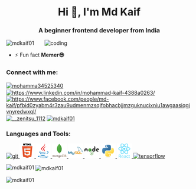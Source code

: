 <h1 align="center">Hi 👋, I'm Md Kaif</h1>
<h3 align="center">A beginner frontend developer from India</h3>

<img align="right" alt="coding" width="400" src="https://user-images.githubusercontent.com/55389276/140866485-8fb1c876-9a8f-4d6a-98dc-08c4981eaf70.gif">

<p align="left"> <img src="https://komarev.com/ghpvc/?username=mdkaif01&label=Profile%20views&color=0e75b6&style=flat" alt="mdkaif01" /> </p>

- ⚡ Fun fact **Memer😎**

<h3 align="left">Connect with me:</h3>
<p align="left">
<a href="https://twitter.com/mohamma34525340" target="blank"><img align="center" src="https://raw.githubusercontent.com/rahuldkjain/github-profile-readme-generator/master/src/images/icons/Social/twitter.svg" alt="mohamma34525340" height="30" width="40" /></a>
<a href="https://linkedin.com/in/https://www.linkedin.com/in/mohammad-kaif-4388a0263/" target="blank"><img align="center" src="https://raw.githubusercontent.com/rahuldkjain/github-profile-readme-generator/master/src/images/icons/Social/linked-in-alt.svg" alt="https://www.linkedin.com/in/mohammad-kaif-4388a0263/" height="30" width="40" /></a>
<a href="https://fb.com/https://www.facebook.com/people/md-kaif/pfbid0zyabm4r3zau9udmenmzsqjfobhacbjjmzguknucixniu1awgaasiqgjvnyredwxql/" target="blank"><img align="center" src="https://raw.githubusercontent.com/rahuldkjain/github-profile-readme-generator/master/src/images/icons/Social/facebook.svg" alt="https://www.facebook.com/people/md-kaif/pfbid0zyabm4r3zau9udmenmzsqjfobhacbjjmzguknucixniu1awgaasiqgjvnyredwxql/" height="30" width="40" /></a>
<a href="https://instagram.com/__zenitsu_1112" target="blank"><img align="center" src="https://raw.githubusercontent.com/rahuldkjain/github-profile-readme-generator/master/src/images/icons/Social/instagram.svg" alt="__zenitsu_1112" height="30" width="40" /></a>
<a href="https://www.codechef.com/users/mdkaif01" target="blank"><img align="center" src="https://cdn.jsdelivr.net/npm/simple-icons@3.1.0/icons/codechef.svg" alt="mdkaif01" height="30" width="40" /></a>
</p>

<h3 align="left">Languages and Tools:</h3>
<p align="left"> <a href="https://git-scm.com/" target="_blank" rel="noreferrer"> <img src="https://www.vectorlogo.zone/logos/git-scm/git-scm-icon.svg" alt="git" width="40" height="40"/> </a> <a href="https://www.w3.org/html/" target="_blank" rel="noreferrer"> <img src="https://raw.githubusercontent.com/devicons/devicon/master/icons/html5/html5-original-wordmark.svg" alt="html5" width="40" height="40"/> </a> <a href="https://www.java.com" target="_blank" rel="noreferrer"> <img src="https://raw.githubusercontent.com/devicons/devicon/master/icons/java/java-original.svg" alt="java" width="40" height="40"/> </a> <a href="https://www.mongodb.com/" target="_blank" rel="noreferrer"> <img src="https://raw.githubusercontent.com/devicons/devicon/master/icons/mongodb/mongodb-original-wordmark.svg" alt="mongodb" width="40" height="40"/> </a> <a href="https://www.mysql.com/" target="_blank" rel="noreferrer"> <img src="https://raw.githubusercontent.com/devicons/devicon/master/icons/mysql/mysql-original-wordmark.svg" alt="mysql" width="40" height="40"/> </a> <a href="https://nodejs.org" target="_blank" rel="noreferrer"> <img src="https://raw.githubusercontent.com/devicons/devicon/master/icons/nodejs/nodejs-original-wordmark.svg" alt="nodejs" width="40" height="40"/> </a> <a href="https://www.python.org" target="_blank" rel="noreferrer"> <img src="https://raw.githubusercontent.com/devicons/devicon/master/icons/python/python-original.svg" alt="python" width="40" height="40"/> </a> <a href="https://reactjs.org/" target="_blank" rel="noreferrer"> <img src="https://raw.githubusercontent.com/devicons/devicon/master/icons/react/react-original-wordmark.svg" alt="react" width="40" height="40"/> </a> <a href="https://www.tensorflow.org" target="_blank" rel="noreferrer"> <img src="https://www.vectorlogo.zone/logos/tensorflow/tensorflow-icon.svg" alt="tensorflow" width="40" height="40"/> </a> </p>

<p><img align="left" src="https://github-readme-stats.vercel.app/api/top-langs?username=mdkaif01&show_icons=true&locale=en&layout=compact" alt="mdkaif01" /></p>

<p>&nbsp;<img align="center" src="https://github-readme-stats.vercel.app/api?username=mdkaif01&show_icons=true&locale=en" alt="mdkaif01" /></p>

<p><img align="center" src="https://github-readme-streak-stats.herokuapp.com/?user=mdkaif01&" alt="mdkaif01" /></p>
